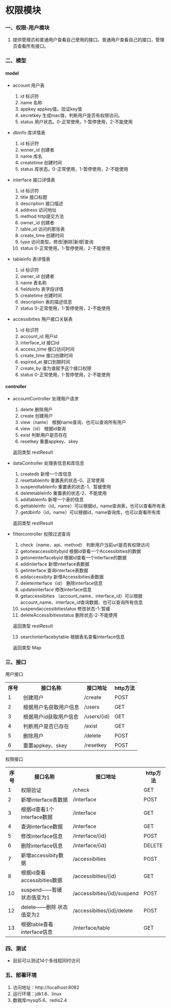 # 权限模块
###	一、权限-用户模块
1. 提供管理员和普通用户查看自己使用的接口。普通用户查看自己的接口，管理员查看所有接口。

### 二、模型
#### model
* account 用户表
  1. id 标识符
  2. name 名称
  3. appkey appkey值，验证key值
  4. secretkey 生成mac值，判断用户是否有权限访问。
  5. status 用户状态。0-正常使用，1-暂停使用，2-不能使用

* dbinfo 库详情表
  1. id 标识符
  2. woner_id 创建者
  3. name 库名
  4. createtime 创建时间
  5. status 库状态。0-正常使用，1-暂停使用，2-不能使用

* interface 接口详情表
  1. id 标识符
  2. title 接口标题
  3. description 接口描述
  4. address 访问地址
  5. method http提交方法
  6. owner_id 创建者
  7. table_id 访问的那张表
  8. create_time 创建时间
  9. type 访问类型。修改|删除|新增|查询
  10. status 0-正常使用，1-暂停使用，2-不能使用

* tableinfo 表详情表
  1. id 标识符
  2. owner_id 创建者
  3. name 表名称
  4. fieldsinfo 表字段详情
  5. createtime 创建时间
  6. description 表的描述信息
  7. status 0-正常使用，1-暂停使用，2-不能使用

* accessibities 用户接口关联表
  1. id 标识符
  2. account_id 用户id
  3. interface_id 接口id
  4. access_time 接口访问时间
  5. create_time 接口创建时间
  6. expired_at 接口到期时间
  7. create_by 谁为谁赋予这个接口权限
  8. status 0-正常使用，1-暂停使用，2-不能使用

#### controller
* accountController 处理用户请求
  1. delete 删除用户
  2. create 创建用户
  3. view（name） 根据name查询，也可以查询所有用户
  4. view（id） 根据id查询
  5. exist 判断用户是否存在
  6. resetkey 重置appkey、skey

  返回类型 restResult

* dataController 处理表信息和库信息
  1. createdb 新增一个库信息
  2. resettableinfo 重置表的状态-0、正常使用
  3. suspendtableinfo 重置表的状态-1、暂缓使用
  4. deletetableinfo 重置表的状态-2、不能使用
  5. addtableinfo 新增一个表的信息
  6. gettableinfo（id，name）可以根据id，name查询表，也可以查看所有表
  7. getdbinfo（id，name）可以根据id，name查询库，也可以查看所有库

  返回类型 restResult

* filtercontroller 权限过滤查询
  1. check（name、api、method） 判断用户当前url是否有权限访问
  2. getoneaccessibitybyid 根据id查看一个Accessibities的数据
  3. getoneinterfacebyid 根据id查看一个interface的数据
  4. addinterface 新增interface表数据
  5. getinterface 查询interface表数据
  6. addaccessibity 新增Accessibities表数据
  7. deleteinterface（id） 删除interface信息
  8. updateinterface 修改interface信息
  9. getaccessibities （account_name、interface_id）可以根据account_name、interface_id查询数据、也可以查询所有信息
  10. suspendaccessibitiestatus 修改状态-1-暂缓
  11. deleteAccessibitiesstatus 删除状态-2-不能使用

    返回类型 restResult
  
  13. searchinterfacebytable 根据表名查看interface信息
  
    返回类型 Map

### 三、接口
  用户接口
  <table>
    <tr>
      <th>序号</th>
      <th>接口名称</th>
      <th>接口地址</th>
      <th>http方法</th>
    </tr>
    <tr>
      <td>1</td>
      <td>创建用户</td>
      <td>/create</td>
      <td>POST</td>
    </tr>
    <tr>	
      <td>2</td>
      <td>根据用户名获取用户信息</td>
      <td>/users</td>
      <td>GET</td>
    </tr>
    <tr>
      <td>3</td>
      <td>根据用户id获取用户信息</td>
      <td>/users/{id}</td>
      <td>GET</td>
    </tr>
    <tr>
      <td>4</td>
      <td>判断用户是否已存在</td>
      <td>/exist</td>
      <td>GET</td>
    </tr>
    <tr>
      <td>5</td>
      <td>删除用户</td>
      <td>/delete</td>
      <td>POST</td>
    </tr>
    <tr>
      <td>6</td>
      <td>重置appkey、skey</td>
      <td>/resetkey</td>
      <td>POST</td>
    </tr>
  </table>

  权限接口
   <table>
    <tr>
      <th>序号</th>
      <th>接口名称</th>
      <th>接口地址</th>
      <th>http方法</th>
    </tr>
    <tr>
      <td>1</td>
      <td>权限验证</td>
      <td>/check</td>
      <td>GET</td>
    </tr>
    <tr>	
      <td>2</td>
      <td>新增interface表数据</td>
      <td>/interface</td>
      <td>POST</td>
    </tr>
    <tr>
      <td>3</td>
      <td>根据id查看1个interface数据</td>
      <td>/interface</td>
      <td>GET</td>
    </tr>
    <tr>
      <td>4</td>
      <td>查询interface数据</td>
      <td>/interface</td>
      <td>GET</td>
    </tr>
    <tr>
      <td>5</td>
      <td>修改interface信息</td>
      <td>/interface/{id}</td>
      <td>POST</td>
    </tr>
    <tr>
      <td>6</td>
      <td>删除interface信息</td>
      <td>/interface/{id}</td>
      <td>DELETE</td>
    </tr>
    <tr>
      <td>7</td>
      <td>新增accessibity数据</td>
      <td>/accessibities</td>
      <td>POST</td>
    </tr>
    <tr>
      <td>8</td>
      <td>根据id查看accessibities数据</td>
      <td>/accessibities/{id}</td>
      <td>GET</td>
    </tr>
    <tr>
      <td>10</td>
      <td>suspend——暂缓 状态值变为1</td>
      <td>/accessibities/{id}/suspend</td>
      <td>POST</td>
    </tr>
    <tr>
      <td>12</td>
      <td>delete——删除 状态值变为2</td>
      <td>/accessibities/{id}/delete</td>
      <td>POST</td>
    </tr>
    <tr>
      <td>13</td>
      <td>根据table查看interface信息</td>
      <td>/interface/table</td>
      <td>GET</td>
    </tr>
  </table>

### 四、测试
  * 目前可以测试14个多线程同时访问

### 五、部署环境
  1. 访问地址：http://localhost:8082
  2. 运行环境：jdk1.8、linux
  3. 数据库mysql5.6、redis2.4
